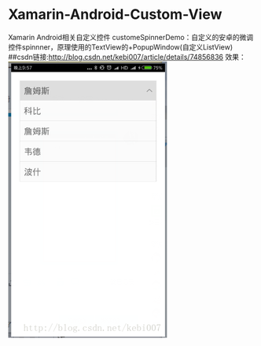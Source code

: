 ﻿# Xamarin-Android-Custom-View
Xamarin Android相关自定义控件
customeSpinnerDemo：自定义的安卓的微调控件spinnner，原理使用的TextView的+PopupWindow(自定义ListView)
##csdn链接:http://blog.csdn.net/kebi007/article/details/74856836
效果：![image](https://github.com/MaChuZhang/Xamarin-Android-Custom-View/blob/master/customSpinnerDemo/screen/20170714220228485.png)
